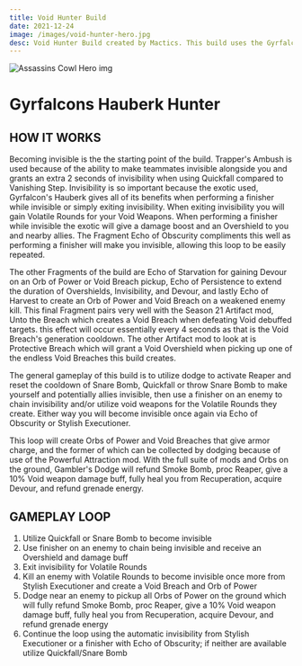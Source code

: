 ```yaml
---
title: Void Hunter Build
date: 2021-12-24
image: /images/void-hunter-hero.jpg
desc: Void Hunter Build created by Mactics. This build uses the Gyrfalcons to combine stealth with high damage and ad clear.
---
```


![Assassins Cowl Hero img](/images/destiny-2-gyrfalcons-hauberk-build.jpg "Assassins Cowl D2")

# Gyrfalcons Hauberk Hunter

## HOW IT WORKS

Becoming invisible is the the starting point of the build. Trapper's Ambush is used because of the ability to make teammates invisible alongside you and grants an extra 2 seconds of invisibility when using Quickfall compared to Vanishing Step. Invisibility is so important because the exotic used, Gyrfalcon's Hauberk gives all of its benefits when performing a finisher while invisible or simply exiting invisibility. When exiting invisibility you will gain Volatile Rounds for your Void Weapons. When performing a finisher while invisible the exotic will give a damage boost and an Overshield to you and nearby allies. The Fragment Echo of Obscurity compliments this well as performing a finisher will make you invisible, allowing this loop to be easily repeated.   

The other Fragments of the build are Echo of Starvation for gaining Devour on an Orb of Power or Void Breach pickup, Echo of Persistence to extend the duration of Overshields, Invisibility, and Devour, and lastly Echo of Harvest to create an Orb of Power and Void Breach on a weakened enemy kill. This final Fragment pairs very well with the Season 21 Artifact mod, Unto the Breach which creates a Void Breach when defeating Void debuffed targets. this effect will occur essentially every 4 seconds as that is the Void Breach's generation cooldown. The other Artifact mod to look at is Protective Breach which will grant a Void Overshield when picking up one of the endless Void Breaches this build creates.   

The general gameplay of this build is to utilize dodge to activate Reaper and reset the cooldown of Snare Bomb, Quickfall or throw Snare Bomb to make yourself and potentially allies invisible, then use a finisher on an enemy to chain invisibility and/or utilize void weapons for the Volatile Rounds they create. Either way you will become invisible once again via Echo of Obscurity or Stylish Executioner.   

This loop will create Orbs of Power and Void Breaches that give armor charge, and the former of which can be collected by dodging because of use of the Powerful Attraction mod. With the full suite of mods and Orbs on the ground, Gambler's Dodge will refund Smoke Bomb, proc Reaper, give a 10% Void weapon damage buff, fully heal you from Recuperation, acquire Devour, and refund grenade energy.

## GAMEPLAY LOOP

1. Utilize Quickfall or Snare Bomb to become invisible
2. Use finisher on an enemy to chain being invisible and receive an Overshield and damage buff
3. Exit invisibility for Volatile Rounds
4. Kill an enemy with Volatile Rounds to become invisible once more from Stylish Executioner and create a Void Breach and Orb of Power
5. Dodge near an enemy to pickup all Orbs of Power on the ground which will fully refund Smoke Bomb, proc Reaper, give a 10% Void weapon damage buff, fully heal you from Recuperation, acquire Devour, and refund grenade energy
6. Continue the loop using the automatic invisibility from Stylish Executioner or a finisher with Echo of Obscurity; if neither are available utilize Quickfall/Snare Bomb
